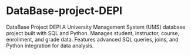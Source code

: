 # DataBase-project-DEPI
DataBase Project DEPI A University Management System (UMS) database project built with SQL and Python. Manages student, instructor, course, enrollment, and grade data. Features advanced SQL queries, joins, and Python integration for data analysis.
